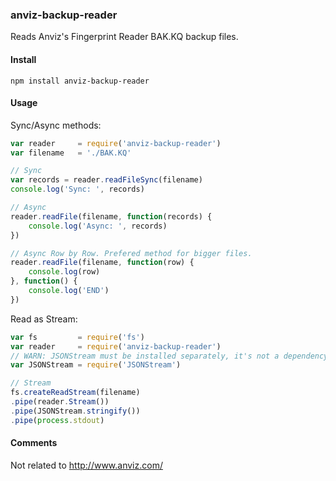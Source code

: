 ### anviz-backup-reader

Reads Anviz's Fingerprint Reader BAK.KQ backup files.

#### Install

`npm install anviz-backup-reader`

#### Usage

Sync/Async methods:
```js
var reader     = require('anviz-backup-reader')
var filename   = './BAK.KQ'

// Sync
var records = reader.readFileSync(filename)
console.log('Sync: ', records)

// Async
reader.readFile(filename, function(records) {
    console.log('Async: ', records)
})

// Async Row by Row. Prefered method for bigger files.
reader.readFile(filename, function(row) {
    console.log(row)
}, function() {
    console.log('END')
})
```

Read as Stream:
```js
var fs         = require('fs')
var reader     = require('anviz-backup-reader')
// WARN: JSONStream must be installed separately, it's not a dependency.
var JSONStream = require('JSONStream') 

// Stream
fs.createReadStream(filename)
.pipe(reader.Stream())
.pipe(JSONStream.stringify())
.pipe(process.stdout)
```

#### Comments

Not related to http://www.anviz.com/
